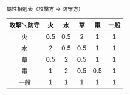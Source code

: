 屬性相剋表（攻擊方 → 防守方）

| 攻擊＼防守 | 火   | 水   | 草   | 電   | 一般 |
|:----------:|:----:|:----:|:----:|:----:|:----:|
| 火         | 0.5  | 0.5  | 2    | 1    | 1    |
| 水         | 2    | 0.5  | 0.5  | 1    | 1    |
| 草         | 0.5  | 2    | 0.5  | 1    | 1    |
| 電         | 1    | 2    | 0.5  | 0.5  | 1    |
| 一般       | 1    | 1    | 1    | 1    | 1    |
